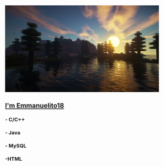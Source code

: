 <a href="https://www.youtube.com/@Emmanuelito18"><img src="/Portada.jpg"></a>
  <a href="https://ww.youtube.com/@Emmanuelito18_Code"><h2>I'm Emmanuelito18</h2></a>
  <h3> - C/C++</h3>
  <h3> - Java</h3>
  <h3> - MySQL</h3>
  <h3> -HTML</h3>

<br>
